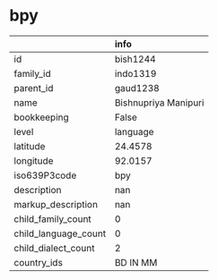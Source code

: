 # bpy
|                      | info                 |
|:---------------------|:---------------------|
| id                   | bish1244             |
| family_id            | indo1319             |
| parent_id            | gaud1238             |
| name                 | Bishnupriya Manipuri |
| bookkeeping          | False                |
| level                | language             |
| latitude             | 24.4578              |
| longitude            | 92.0157              |
| iso639P3code         | bpy                  |
| description          | nan                  |
| markup_description   | nan                  |
| child_family_count   | 0                    |
| child_language_count | 0                    |
| child_dialect_count  | 2                    |
| country_ids          | BD IN MM             |